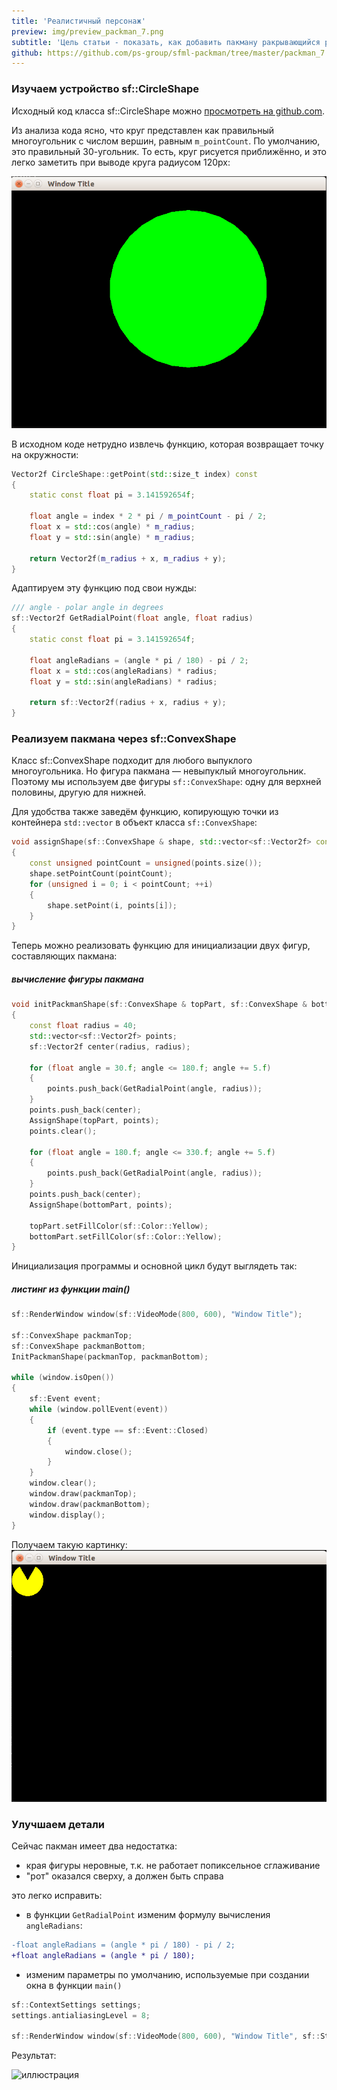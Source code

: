 ```yaml
---
title: 'Реалистичный персонаж'
preview: img/preview_packman_7.png
subtitle: 'Цель статьи - показать, как добавить пакману ракрывающийся рот и правдоподобную анимацию движения'
github: https://github.com/ps-group/sfml-packman/tree/master/packman_7
---
```


### Изучаем устройство sf::CircleShape

Исходный код класса sf::CircleShape можно [просмотреть на github.com](https://github.com/SFML/SFML/blob/master/src/SFML/Graphics/CircleShape.cpp).

Из анализа кода ясно, что круг представлен как правильный многоугольник с числом вершин, равным `m_pointCount`. По умолчанию, это правильный 30-угольник. То есть, круг рисуется приближённо, и это легко заметить при выводе круга радиусом 120px:

![иллюстрация](img/circle-30v.png)

В исходном коде нетрудно извлечь функцию, которая возвращает точку на окружности:

```cpp
Vector2f CircleShape::getPoint(std::size_t index) const
{
    static const float pi = 3.141592654f;

    float angle = index * 2 * pi / m_pointCount - pi / 2;
    float x = std::cos(angle) * m_radius;
    float y = std::sin(angle) * m_radius;

    return Vector2f(m_radius + x, m_radius + y);
}
```

Адаптируем эту функцию под свои нужды:

```cpp
/// angle - polar angle in degrees
sf::Vector2f GetRadialPoint(float angle, float radius)
{
    static const float pi = 3.141592654f;

    float angleRadians = (angle * pi / 180) - pi / 2;
    float x = std::cos(angleRadians) * radius;
    float y = std::sin(angleRadians) * radius;

    return sf::Vector2f(radius + x, radius + y);
}
```

### Реализуем пакмана через sf::ConvexShape

Класс sf::ConvexShape подходит для любого выпуклого многоугольника. Но фигура пакмана &mdash; невыпуклый многоугольник. Поэтому мы используем две фигуры `sf::ConvexShape`: одну для верхней половины, другую для нижней.

Для удобства также заведём функцию, копирующую точки из контейнера `std::vector` в объект класса `sf::ConvexShape`:

```cpp
void assignShape(sf::ConvexShape & shape, std::vector<sf::Vector2f> const& points)
{
    const unsigned pointCount = unsigned(points.size());
    shape.setPointCount(pointCount);
    for (unsigned i = 0; i < pointCount; ++i)
    {
        shape.setPoint(i, points[i]);
    }
}
```

Теперь можно реализовать функцию для инициализации двух фигур, составляющих пакмана:

##### вычисление фигуры пакмана
```cpp
void initPackmanShape(sf::ConvexShape & topPart, sf::ConvexShape & bottomPart)
{
    const float radius = 40;
    std::vector<sf::Vector2f> points;
    sf::Vector2f center(radius, radius);

    for (float angle = 30.f; angle <= 180.f; angle += 5.f)
    {
        points.push_back(GetRadialPoint(angle, radius));
    }
    points.push_back(center);
    AssignShape(topPart, points);
    points.clear();

    for (float angle = 180.f; angle <= 330.f; angle += 5.f)
    {
        points.push_back(GetRadialPoint(angle, radius));
    }
    points.push_back(center);
    AssignShape(bottomPart, points);

    topPart.setFillColor(sf::Color::Yellow);
    bottomPart.setFillColor(sf::Color::Yellow);
}
```

Инициализация программы и основной цикл будут выглядеть так:

##### листинг из функции main()
```cpp
sf::RenderWindow window(sf::VideoMode(800, 600), "Window Title");

sf::ConvexShape packmanTop;
sf::ConvexShape packmanBottom;
InitPackmanShape(packmanTop, packmanBottom);

while (window.isOpen())
{
    sf::Event event;
    while (window.pollEvent(event))
    {
        if (event.type == sf::Event::Closed)
        {
            window.close();
        }
    }
    window.clear();
    window.draw(packmanTop);
    window.draw(packmanBottom);
    window.display();
}
```

Получаем такую картинку:
![иллюстрация](img/aliased-packman.png)

### Улучшаем детали

Сейчас пакман имеет два недостатка:

- края фигуры неровные, т.к. не работает попиксельное сглаживание
- "рот" оказался сверху, а должен быть справа

это легко исправить:

- в функции `GetRadialPoint` изменим формулу вычисления `angleRadians`:

```diff
-float angleRadians = (angle * pi / 180) - pi / 2;
+float angleRadians = (angle * pi / 180);
```

- изменим параметры по умолчанию, используемые при создании окна в функции `main()`
```cpp
sf::ContextSettings settings;
settings.antialiasingLevel = 8;

sf::RenderWindow window(sf::VideoMode(800, 600), "Window Title", sf::Style::Default, settings);
```

Результат:

![иллюстрация](img/app-2.png)
